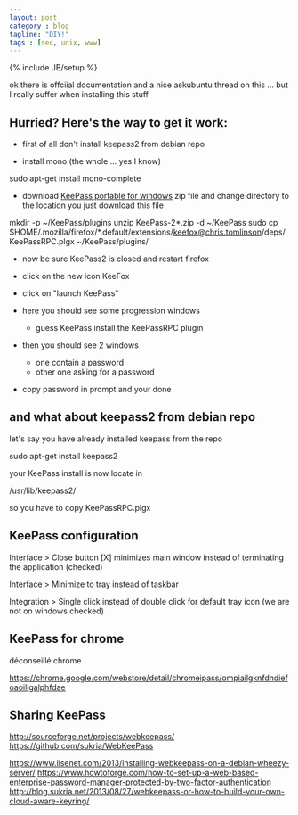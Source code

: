 ```yaml
---
layout: post
category : blog
tagline: "DIY!"
tags : [sec, unix, www]
---
```


{% include JB/setup %}

ok there is offciial documentation and a nice askubuntu thread on this ... but I really suffer when installing this stuff

## Hurried? Here's the way to get it work: 

* first of all don't install keepass2 from debian repo 

* install mono (the whole ... yes I know)

sudo apt-get install mono-complete

* download [KeePass portable for windows](http://keepass.info/download.html) zip file and change directory to the location you just download this file

mkdir -p ~/KeePass/plugins
unzip KeePass-2*.zip -d ~/KeePass
sudo cp $HOME/.mozilla/firefox/*.default/extensions/keefox@chris.tomlinson/deps/KeePassRPC.plgx ~/KeePass/plugins/

* now be sure KeePass2 is closed and restart firefox

* click on the new icon KeeFox

* click on "launch KeePass"

* here you should see some progression windows
    * guess KeePass install the KeePassRPC plugin

* then you should see 2 windows 
    * one contain a password
    * other one asking for a password
* copy password in prompt and your done

## and what about keepass2 from debian repo

let's say you have already installed keepass from the repo

sudo apt-get install keepass2

your KeePass install is now locate in

/usr/lib/keepass2/

so you have to copy KeePassRPC.plgx

## KeePass configuration 

Interface > Close button [X] minimizes main window instead of terminating the application (checked)

Interface > Minimize to tray instead of taskbar

Integration > Single click instead of double click for default tray icon (we are not on windows checked)


## KeePass for chrome

déconseillé chrome 

https://chrome.google.com/webstore/detail/chromeipass/ompiailgknfdndiefoaoiligalphfdae

## Sharing KeePass

http://sourceforge.net/projects/webkeepass/
https://github.com/sukria/WebKeePass

https://www.lisenet.com/2013/installing-webkeepass-on-a-debian-wheezy-server/
https://www.howtoforge.com/how-to-set-up-a-web-based-enterprise-password-manager-protected-by-two-factor-authentication
http://blog.sukria.net/2013/08/27/webkeepass-or-how-to-build-your-own-cloud-aware-keyring/